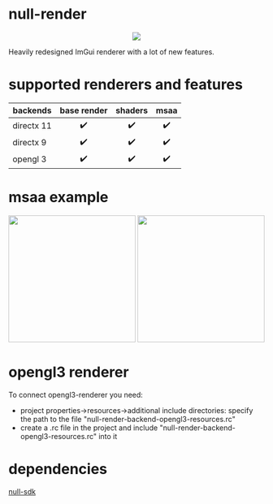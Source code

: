 ﻿# null-render
<p align="center">
  <img src="https://i.imgur.com/9R6S6I6.png">
</p>
Heavily redesigned ImGui renderer with a lot of new features.

# supported renderers and features

| backends      | base render | shaders | msaa |
| ------------- |:-----------:|:-------:|:----:|
| directx 11    | ✔️          | ✔️     | ✔️   |
| directx 9     | ✔️          | ✔️     | ✔️   |
| opengl 3      | ✔️          | ✔️     | ✔️   |

# msaa example
<p float="left">
  <img width=250 src="https://i.imgur.com/pQJvFcA.png">
  <img width=250 src="https://i.imgur.com/i0lurGn.png">
</p>

# opengl3 renderer
To connect opengl3-renderer you need:
- project properties->resources->additional include directories: specify the path to the file "null-render-backend-opengl3-resources.rc"
- create a .rc file in the project and include "null-render-backend-opengl3-resources.rc" into it

# dependencies
[null-sdk](https://github.com/nullptr-sources/null-sdk)